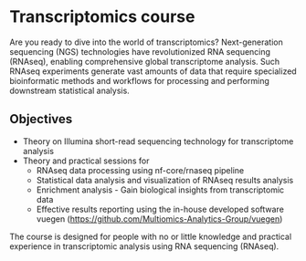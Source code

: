 # Transcriptomics course

Are you ready to dive into the world of transcriptomics? Next-generation sequencing (NGS) technologies have revolutionized RNA sequencing (RNAseq), enabling comprehensive global transcriptome analysis. Such RNAseq experiments generate vast amounts of data that require specialized bioinformatic methods and workflows for processing and performing downstream statistical analysis.

## Objectives
- Theory on Illumina short-read sequencing technology for transcriptome analysis
- Theory and practical sessions for
  - RNAseq data processing using nf-core/rnaseq pipeline
  - Statistical data analysis and visualization of RNAseq results analysis
  - Enrichment analysis - Gain biological insights from transcriptomic data
  - Effective results reporting using the in-house developed software vuegen (https://github.com/Multiomics-Analytics-Group/vuegen) 

The course is designed for people with no or little knowledge and practical experience in transcriptomic analysis using RNA sequencing (RNAseq).